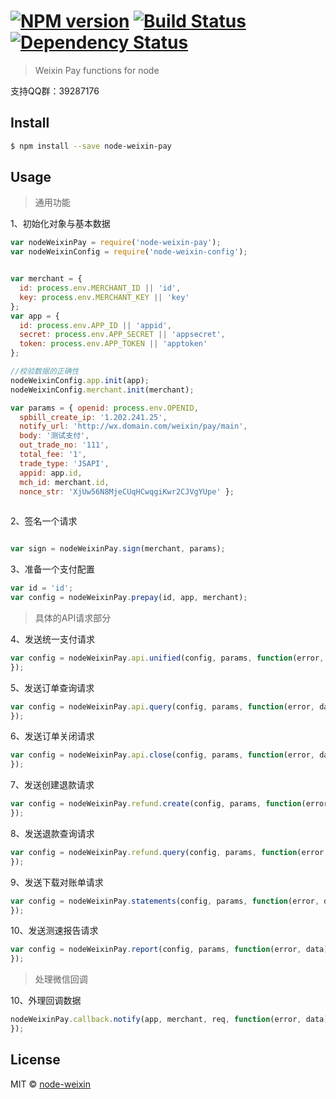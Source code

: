 #  [![NPM version][npm-image]][npm-url] [![Build Status][travis-image]][travis-url] [![Dependency Status][daviddm-image]][daviddm-url]

> Weixin Pay functions for node


支持QQ群：39287176


## Install

```sh
$ npm install --save node-weixin-pay
```


## Usage


> 通用功能

1、初始化对象与基本数据

```js
var nodeWeixinPay = require('node-weixin-pay');
var nodeWeixinConfig = require('node-weixin-config');


var merchant = {
  id: process.env.MERCHANT_ID || 'id',
  key: process.env.MERCHANT_KEY || 'key'
};
var app = {
  id: process.env.APP_ID || 'appid',
  secret: process.env.APP_SECRET || 'appsecret',
  token: process.env.APP_TOKEN || 'apptoken'
};

//校验数据的正确性
nodeWeixinConfig.app.init(app);
nodeWeixinConfig.merchant.init(merchant);

var params = { openid: process.env.OPENID,
  spbill_create_ip: '1.202.241.25',
  notify_url: 'http://wx.domain.com/weixin/pay/main',
  body: '测试支付',
  out_trade_no: '111',
  total_fee: '1',
  trade_type: 'JSAPI',
  appid: app.id,
  mch_id: merchant.id,
  nonce_str: 'XjUw56N8MjeCUqHCwqgiKwr2CJVgYUpe' };
  
```

2、签名一个请求

```js

var sign = nodeWeixinPay.sign(merchant, params);
```


3、准备一个支付配置

```js
var id = 'id';
var config = nodeWeixinPay.prepay(id, app, merchant);
```


> 具体的API请求部分

4、发送统一支付请求

```js
var config = nodeWeixinPay.api.unified(config, params, function(error, data) {
});
```

5、发送订单查询请求

```js
var config = nodeWeixinPay.api.query(config, params, function(error, data) {
});
```

6、发送订单关闭请求

```js
var config = nodeWeixinPay.api.close(config, params, function(error, data) {
});
```

7、发送创建退款请求

```js
var config = nodeWeixinPay.refund.create(config, params, function(error, data) {
});
```

8、发送退款查询请求

```js
var config = nodeWeixinPay.refund.query(config, params, function(error, data) {
});
```

9、发送下载对账单请求

```js
var config = nodeWeixinPay.statements(config, params, function(error, data) {
});
```

10、发送测速报告请求

```js
var config = nodeWeixinPay.report(config, params, function(error, data) {
});
```

> 处理微信回调

10、外理回调数据

```js
nodeWeixinPay.callback.notify(app, merchant, req, function(error, data) {
});
```



## License

MIT © [node-weixin](blog.3gcnbeta.com)


[npm-image]: https://badge.fury.io/js/node-weixin-pay.svg
[npm-url]: https://npmjs.org/package/node-weixin-pay
[travis-image]: https://travis-ci.org/node-weixin/node-weixin-pay.svg?branch=master
[travis-url]: https://travis-ci.org/node-weixin/node-weixin-pay
[daviddm-image]: https://david-dm.org/node-weixin/node-weixin-pay.svg?theme=shields.io
[daviddm-url]: https://david-dm.org/node-weixin/node-weixin-pay
